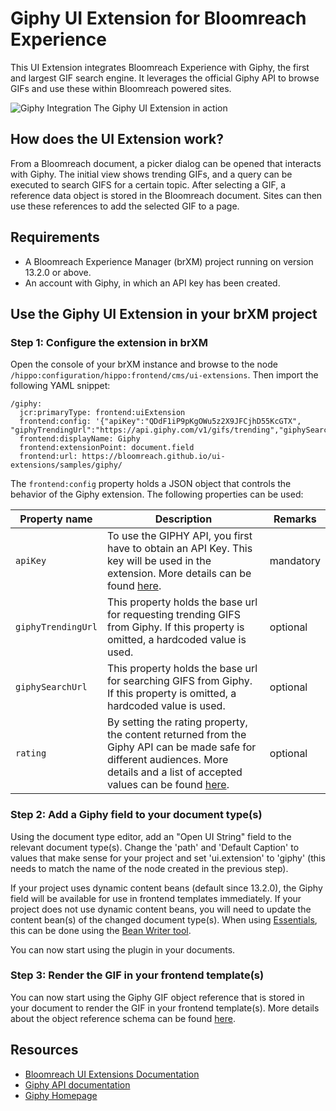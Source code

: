 # Giphy UI Extension for Bloomreach Experience

This UI Extension integrates Bloomreach Experience with Giphy, the first and largest GIF search engine. It leverages the official Giphy API to browse GIFs and use these within Bloomreach powered sites.

![Giphy Integration](giphy.gif)
The Giphy UI Extension in action

## How does the UI Extension work?

From a Bloomreach document, a picker dialog can be opened that interacts with Giphy. The initial view shows trending GIFs, and a query can be executed to search GIFS for a certain topic. After selecting a GIF, a reference data object is stored in the Bloomreach document. Sites can then use these references to add the selected GIF to a page.

## Requirements
- A Bloomreach Experience Manager (brXM) project running on version 13.2.0 or above.
- An account with Giphy, in which an API key has been created.

## Use the Giphy UI Extension in your brXM project

### Step 1: Configure the extension in brXM
Open the console of your brXM instance and browse to the node `/hippo:configuration/hippo:frontend/cms/ui-extensions`. Then import the following YAML snippet:

```
/giphy:
  jcr:primaryType: frontend:uiExtension
  frontend:config: '{"apiKey":"QDdF1iP9pKgOWu5z2X9JFCjhD55KcGTX", "giphyTrendingUrl":"https://api.giphy.com/v1/gifs/trending","giphySearchUrl":"https://api.giphy.com/v1/gifs/search","rating":"G"}'
  frontend:displayName: Giphy
  frontend:extensionPoint: document.field
  frontend:url: https://bloomreach.github.io/ui-extensions/samples/giphy/
```

The `frontend:config` property holds a JSON object that controls the behavior of the Giphy extension. The following properties can be used:

| Property name | Description | Remarks |
|---------------|-------------|---------|
| `apiKey` | To use the GIPHY API, you first have to obtain an API Key. This key will be used in the extension. More details can be found [here](https://developers.giphy.com/docs/api/).| mandatory |
| `giphyTrendingUrl` | This property holds the base url for requesting trending GIFS from Giphy. If this property is omitted, a hardcoded value is used. | optional |
| `giphySearchUrl` | This property holds the base url for searching GIFS from Giphy. If this property is omitted, a hardcoded value is used. | optional |
| `rating` | By setting the rating property, the content returned from the Giphy API can be made safe for different audiences. More details and a list of accepted values can be found [here](https://developers.giphy.com/docs/optional-settings#rating). | optional |

### Step 2: Add a Giphy field to your document type(s)

Using the document type editor, add an "Open UI String" field to the relevant document type(s). Change the 'path' and 'Default Caption' to values that make sense for your project and set 'ui.extension' to 'giphy' (this needs to match the name of the node created in the previous step).

If your project uses dynamic content beans (default since 13.2.0), the Giphy field will be available for use in frontend templates immediately. If your project does not use dynamic content beans, you will need to update the content bean(s) of the changed document type(s). When using [Essentials](https://documentation.bloomreach.com/library/setup/introduction.html), this can be done using the [Bean Writer tool](https://documentation.bloomreach.com/library/setup/development-tools.html#beanwriter).

You can now start using the plugin in your documents.

### Step 3: Render the GIF in your frontend template(s)

You can now start using the Giphy GIF object reference that is stored in your document to render the GIF in your frontend template(s). More details about the object reference schema can be found [here](https://developers.giphy.com/docs/api/schema#gif-object).

## Resources
- [Bloomreach UI Extensions Documentation](https://documentation.bloomreach.com/library/concepts/open-ui/introduction.html)
- [Giphy API documentation](https://developers.giphy.com/docs/api#quick-start-guide)
- [Giphy Homepage](https://giphy.com/)
